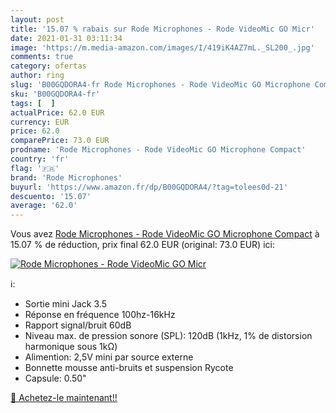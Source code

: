 ```yaml
---
layout: post
title: '15.07 % rabais sur Rode Microphones - Rode VideoMic GO Micr'
date: 2021-01-31 03:11:34
image: 'https://m.media-amazon.com/images/I/419iK4AZ7mL._SL200_.jpg'
comments: true
category: ofertas
author: ring
slug: 'B00GQDORA4-fr Rode Microphones - Rode VideoMic GO Microphone Compact'
sku: 'B00GQDORA4-fr'
tags: [  ]
actualPrice: 62.0 EUR
currency: EUR
price: 62.0
comparePrice: 73.0 EUR
prodname: 'Rode Microphones - Rode VideoMic GO Microphone Compact'
country: 'fr'
flag: '🇫🇷'
brand: 'Rode Microphones'
buyurl: 'https://www.amazon.fr/dp/B00GQDORA4/?tag=tolees0d-21'
descuento: '15.07'
average: '62.0'
---
```


Vous avez [Rode Microphones - Rode VideoMic GO Microphone Compact](https://www.amazon.fr/dp/B00GQDORA4/?tag=tolees0d-21)  à  15.07 % de réduction, prix final  62.0 EUR (original: 73.0 EUR) ici:

[![Rode Microphones - Rode VideoMic GO Micr](https://m.media-amazon.com/images/I/419iK4AZ7mL._SL200_.jpg)](https://www.amazon.fr/dp/B00GQDORA4/?tag=tolees0d-21)

ℹ️:

- Sortie mini Jack 3.5
- Réponse en fréquence 100hz-16kHz
- Rapport signal/bruit 60dB
- Niveau max. de pression sonore (SPL): 120dB (1kHz, 1% de distorsion harmonique sous 1kΩ)
- Alimention: 2,5V mini par source externe
- Bonnette mousse anti-bruits et suspension Rycote
- Capsule: 0.50"

[🛒 Achetez-le maintenant!!](https://www.amazon.fr/dp/B00GQDORA4/?tag=tolees0d-21)
